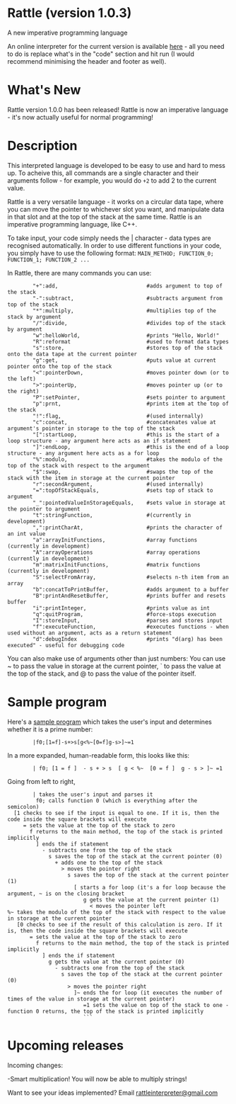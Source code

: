 # Rattle (version 1.0.3)
A new imperative programming language

An online interpreter for the current version is available [here](https://tio.run/##7T1rd9u2kt/1KxBqE4u2JIty0qRKnGeTsznnbtuTZO/9oCgtJUISbyhS4SOOu9789e4MHiQAgpQUJ9tt9/reOhYeA2BmMC8MoO1lvk7is9@7ZHA8IIskCOPVhBT5cnAPSzqO43SepdTPaUCSmLxZF@RJsSLeGRndm9y@Nzm7S8aj8ajTeewXACmdkB/8OKRR5/FHmmZhEk@INxwNzxgg@MF/8oQEyaRD4If9CugcQC6LeJFDhxukqql@bfz3lPhlIwIwYMBk4@fhwo@iS5LlSQotYuKnqX9Jwphs6CZJL6EoIJvkIyX5mpJtEsY5TbE7fozpp5x89KOCVoPQKKMADVa8oXGePSJJChWXc0r@WWQ5iZNcq30wGJCLdbhYkwUOvsiJn5kwSI9BDnNSZGKOq2Xkrx65Ai34@0MRLt6TbZqsUn@TKeh5Ef72262nxW@/Xd14OV2dvPLm2c2z6Wg@mr8bzVY378CfHv75dOaNRiTMWAdsTwbEj2C1MSDpI40uJxqs7HXmvfay8c9nKlCvAjougbJpXCDoNY2ihFwkaRSwwqupd/5hdmOQnTzMpqsHNz9PR@fbD7PVIHs4@3zubcliTRfvM8R3RgEDSyDMtsgR1DYNN5Ss83ybTU5PgfPoKomWQ8Da4j39tFj78YoOF8nm9ENBM6R5dnrn7nfe3dMwG@Rr@BUXmzlNB/6AQRLTGX2YTbezETAYhVGh2eSwIb4b3z0bn4abbcRIB9DzFBh7sPEX6zAWowCp80PBjs9GpxmDO4DeA0Fn0gN@ohNytUWU/PjTG@BxBC6q@2ROFz4yDXIrR92KAkNt/TSDHXmxpsDnPjA79EbOpJttfumyWT69Nb9VLJd@lNwiwDmr0WK8OMserjz273R@e35nNp7fgf/dBqqPvxhjY@/e@N7t06TIYXaDOR/yS/@tuH5Oc9yonEs4qTkzUZAxV8vRfeC85UxjvGXJd7ArJQCJwMukkDu0YALDDwKUd7Afl9huObKJHePXVQajjU6Ax2CkB8efcTSUD1cvxw9q5YQMHhKyhAGTNPQj0kuiYMKBDAQU1hS6zD4/WCF84gphwH69AMiM5lwYcPJvUAgBBSisbIkiDznjCiRMuFpz6bT2P6KQuSRXRxlnBdh2uPwLP8b@UR4CF3JwWV@KpFsot3zYpcBaPsyY9EBcXYRRZMjZBVMGlaBF8cq4EZgRGDe/3IIIBdkPegVUCcnWSREFMNf6TEAmLJIYuJ3GCHHtp8EACRKIlV6E@RpnJ5AA@Eu5CM5RmCYxCn3EQwhSNsPZV21dsSzylo2KP/STj5tvQt7e2iYgmZO3t8Zv1UFxIZc0uzXuEwpoua1DhBKGjBVIUjJ1oKHTJ9DU4cD4x9szNhxs4@cTpAsqJPgvTgDiwgfEwAZKgR9AM5IeHa6G5G3sIv98KBAK6rWNn4K47Dn9IxcgAEKRZ0H34JpjnJKQnzGj8AUQoIgjmmUMrUFSzCPGEZthufB3gHNeEfSrXRBBV9jusLuQ6PAv0Gp@SVLkKSB2jp@LDH@/GntIKhA7JA3BCFgyjgNhgKOaE4d9x9blODnIB8e5wt4D2Af8c0eaALih4CegS848PaSBqyi9VZTMYc@gbFM/S/2fqYUp3QJPqiVcGD3Jn8eBWpwn25@Wr1GWqaVoOfgrqhYJM0EtipJk@ywpyuKuUg4gU238RZGmoD2eJZsNsNXLOKCfTFjG1Ba8aWY2@1uY5bZ2z5LtpbkIGjzBLakVU9hiULxSC8H6eAHWh7ZgYID8KchgfdGi5XgnCWzT34GE7H24fZOoJTQOXgjg5vzCWNbYpiKGqOGqPoEXlnobZBXNWp9tSIHxbbrBgEbOycBTK7RpQO2UCwvLGrByOutf@/8z0kV9jrYBbtko3IBIh/0NAmmI@3gpaKgtFgZvQqvQQsoKX/hg6FZ1BgHrDTjNq8U34QdacHXcLbeXXiR2Ylko7Xr5WexpHGk0I8dEGrGVBCibyl1WzUrZS0qh3ElQ9GMiLEGxP7SFyj2jFSr7y1g9@6XIK6h@kwp/RCWMHJbjIEjiI9T0cQDynqZpAhqFU/bCxptHR0eVCXGFQvW@JLJX/jUesh/58cf7ZJqjfYmGEiyq4K4M02rc4UHdxnHF3DHA5KISp1x9b/xPyGnomDA3K5sxhwkN3W2RrXlPZl32pekBZaCI@tJcuJLsuwxTtHykBu1XngTXjfk6TYrVmhf33CF5uRQ6OETDxrkCDc3Wg3YKWijMisqkGRVyp0Sf1JD8hCAuwoz2UY0z2MpeWNpmxnxPYZP7wnQVQ2NrVrWh4CwH3KQA7c41GA6MKn@Dqj0PcXK9cEiJx7qwtmkBQC7CBXXRuMy2dIGW5cLH@Y2wiEPKAONItxAJiYqPA0MO8TzxKQfNHbk6j3DmYlbxOTOOhwAv8he05xCn7zi8OZeBskW2jcK859yHSuFEhygaeCPYfQYrhssekELiSKj8sla0wCoJ@MpxcQ@fn4NRoTSv7WZBd6VBZfvBNmzpWR9Na1t@ECszm3szK5aUpVgnz0RCr5qIq9WmNC/SuI4cJCFyGiKw6qtDhlFZExj16O3bI2Pc2vKrD9U63r51@hKjfc@tAejU0arLMC76OEeIf8BM33pM@nXRpRgwwy9TPFuwbpkPAVuxdBvKnmNV7ubpZTVw02IEiW4p9EDsUfDs27Cnwa68B7roOT4M4JATtJd7CMatI0ZOlcnCrOdOHd/R2Qkt520@aeyJgDtmhTf0t1tQrz3Wym1YOza07qeIxiqnIWd4bXup@iA3gznrGpbqGFIGdJuHsiPKhqStn2WSoVTLKaukjTeZzEQl@s5I5hRDFgwBZXtXWXpZOA1niumDH2u7WkethgEudpkUytmWB7y5NsHBp6iQRvYEc8SgSAnTG9XHEX@cEM9KnqqvPmlpUUANOHSKgccm3efd3FpzYYDYuoihXH2crind@oS3LhEsO/bLQVxDU3RR2clKbpsMlVomCXkt0lk2nJBuduFv2WcwWECnRmEMYibypefGemvU6zKUFdLg7QlY1Zq6Jn67JUOWJW39OUumyYbpXhJutglYtFuaLn9ZCEsWhJ8whN9gE2GIcsNXqei52t6u8AEmWQRutMWWfkCQ@0ssK1xWn3I2tUBQONkG/6TGZVIJWRrfZLaghdur9mKZD8XyT8gdiwbj/OX8LMKoiNYAVdCQ/BAGLMwB/IExC/gTZP6nEINmMTeIHjl1uT1Pqf9eXYXCaSzsyHUH8BoG7oHLwBrkGq8v/gUO0@1Tmi80s0dRkMqCoEJ1Dm6gfrRaCo4z/Cd4OWprRa4yXawRwG5jdGTYxdjLS9z7agBmm2RZOI8oeDwoLZyRNz67fee7u/e@//zr41vvHg2dLrmFezilGXMMfDBHQVoyywQNUh6cq4R0THEvJtASHILSn@AYfseib4@YRyGrOKJL/a@7aNxz81kRDyeRRrHv6tiOE1gtSntopS7SNRWiGFRqXuyj840YHyvaTE0BZzrwUMOwTid6JwWY2rpuhXKrsFfi4xgJ4NaFgfILaa3uc7HKg2JfloCRFhkq1THKKs3k95m/vKi0XukDvGM@ANQraOet4Xelet/pBnXlcJdOso5xm0dejvlovzEfWccc7xx0XB9VDo2j3DCcgJoJhVMcWqaoT3UZJX6OAHVmrDNe1QWFQNXN3W1lmVM3/RdfD4PYmn@ut8dpCIabCi6bWdSZAuRXOxDTaTK7PbZ3E2O6lgHBS0C8o9nKUDTp8rOujHXn0Q0ZBtO5psHLMIQQB7rbz4B23BDF@fIP7l7eg2aLGFYYwOmzgxlBfoM9pYj@IVygBPovDbZz4kz8IOjrhQNnkhXzHDWdUXPsTMQJ06VRc@pMgvBjGFCj/MKZsFPlf@ChslH3ypnIE4k@6SLSR@wHLEE8@xSnXzz@EoQrHsNhR1A97xyW3ifjc3640Sdn52wLuGTAjqLnNEouGKkCmvthBJSeg4YGgYqGKh58MICZPqEMFo4RL2OeK2cC@tQofOBMBMf9kFzERuXDsvI/t0bVzzAGzX/mtUbdFrqlsTnSDWeCytIoXTgTfr5mlE9xDWBZ/S1JzKFnzgRUnaXiJpA1CYooMcr/DWCBtW2UprgCES5lutyoP3cm1RZ@/qEAmWm0@EWiJ/g7hg1fxq@53LA2znFBSGQZfDbq@4g0APYMbLMn5lx84G@M9L6MwzJ2bw7wRLT5CSx2nzfo8tPPpCzBHA9MElmydBGYzoLF2BJ9@zobQCTWfmob7zXiL6KL/AW4DCwObTSYS9K@SX6uzEGj0VOx7Cdx8ApsNHujUDR6Cbhe1Wo/OJMPRZgLK9uofCn2wksM3hh1S2CkT3RR5LSBJgFIA0z7qY6Fah4E/vy3YoazCIMqrNgHF4wpB1z0Eym7TxxXyGKt8RQ/zNxKcZreJiefmWeEPmgYZyHmCZC//wcIDzwG54eW4LStQFY84v1BtYW8Jg/ZSXkBS0MXNYaZFQwaH7jLAurMvFUyh5IUW@sZTjg4i48AtAEJh3TIDvh9oOOCndCKWDLmOQlXBdpixdHyiAXgUaLxfCNuU1P0/VFmCl@rHI7ZiQbJSvwxIumGY/uB3M6zwfrh347Twpazwcazum93PKidzNaPxUozUdXCjpzOBCQS0VGrWTFaFdozaGcpxkP9lK0cT9s/jRGBF8wV4WEBC46mxsJnbt1V36fbtGnomYznzxyLlRvQCr81L@jbDi2HlS7fqCHw3RIN4bjFkIjZoWs/5@Q7YbhNtr2BEmiXTCNOTHmOEjRizMMLXYsnUj@E1ripFvZsQ2I94FdFRzWoM/WEQNuNXwlmyx@HB9WaA2sdDbKNuBbG@Ga7zOR7Y9tb2Lft@L051mUfzyrOLHHD6@1Gd//t1GnCS2OvxlDjF4Qbv0XI0U4KG0Z2bmdd0IiJBqA2yC6lo3SwkLJvpYnbvkdqosziDwsJ5hoRdV6MHjCQvGHjWMRCVwhRsTutQepGcE0ytyZprRRqXaV1OGPJ5QEHWJk0zRsm78F/Yd8qtmWEQLU1LEcqImWEp2oqZuaA8IFJiJHZyp0BMAn5UNCC6mttyv9B@7Gy6HtVBEtyozwWxBq02cnax@QLGkuzM3BcM24pfH8F2nKDclvCESdBdf@/z1P7wzJ@g/ERltZRzAdL1aLjdMNQAbaEDlnIXP9MHvqQ32iasIh21Z5FEsoePFAgdHRAF@EGs33TBB2AwG2DI2MTApDIy1KyRDFBE8UMU3PUB1@BirzBjnK0C0ipnekiok4wbu/oxuUmlyaQp5pAGyQSkwLQAKO1rjQv9E5jrRPSYY9OZ1onHom0dKsIz2YDhEA6nI90z8NI4oSRRENT1BvZITIEqh5Lk44l30K3qBjmgQfX0sCIklVZOReQoawOve@NXPeA2Zx6o@Pj3vzEG4gFwfyOa2UdgSGxBXZjRwRFR5hnLP42HAptasbJvS3ToylVAKBPBmxfzhRS8nV@VWLWUGfPSNH6sO1oIRKpENua/o9rqeKUXCJ1WUGf34fhCW8f/TT05bkWxz631rqYOR6TdyzNPq1YSIjHf68u1jjKJpInC2X/R7v73zAAWCiuduqTfzT1GtW7rC3zNE8erdCPEeiJ57oWvPqBRKjINSwT8MqASUZYFjpQDiWkUsfRwkLcrJnoXWtoZzjBna5CrvPz5u2hGaKKyNCbIHmqxclAuVih/MgmyoSLshhZiavlnk3beqvWJaxvs@zB7mUP2LJrlOURf7F0/oFP7lTysCjlUSl1@pgFOlbXPBKs3ydlF6O5SJQR7RNM3Wzv4OuJ8dfD0um5mK@BJft@0jtqKT42/J4K/GpaUhy0SM7ChsfnJWJFdXgYbtVe@6K3pc9XxfDxl2L4eA8MH6scrGCZxbgFikXCrzDXcKJ9JVsRDOmc@gGR9/VkjFU9Ue8ycBpF8E@OL7w/1dRP7Hu59duhsAnGttN9S5HdZLhRUxry6BZqZ5rit6he85hXby8TUBS7vpvhtUbresRdXZY/LlHUhpq9ARm8eQ3UGBZUhaddVomJp4rtytNBFUl4jznTLjIXWxsObO0YU7AMh6wp3aPRXsAkJQEIFv/992aCkqjT1GM9IcG8pGEY2rr/XE@B2DGJxok0Z0eYE7J7@Ao18CC3nR4BtNiPItjy69Fk1ECSwb4k@f7769Nk1EKSwaEkgQnV6VAdjFtlh3G939jgKlqrcUSGhLs7xFNxQxprsosZvFldSpkSyMYYTX2bRfgX3WKsUkHcdrayX0vQicXbqHJOCcohgvBsU0VQkfFLNVAXxrS8t8JTKTsiFnaDoFrG9ECOMrwsHy5AvYr8SoGY5z@9ID1@bgo6mF0Dxn78fQr1gQF2LchtuxbaYHHYbjLUTyBwnfwQXl2pcqM5q2kbyZdWvthbC7W66zzGppGG38DgpoxI@9A2DxaKG4JQRQZEZ1CG4bSI@eWMo0weh5cdQkEvvtIkVjQuUIFixoa5IdGQkpl6PXau/c7lN6RCHMHHM/ePNMXs7XBZPaRxyO3SOhrbrtMeANmSDGk/DN91vtx0PK3deWyaTEfJZq2GV6PL5mGmBZLb7XZVfaJJBEwmYLf6ZZoVN/jnKT4FkbPorZJZ0GlMRlPjGHXtIYZUWLiuE1h4nxRxHkbcPo4SdjNdTKXWXhzJtWW0s2RM6xnwXlnubQ13aFwtJ6/h8pegax03fy3kSElQ7m92xYPM/YwL8ywvlktFCYLYxxCbSJ3B8HmC9yhhtTYltQf/18@nXds9hr/Utrjege3BrGE5wN3Z@k@xg/4keLQasc0FPA2Mp4CqRkKZN2Y1EdgrA@x@Mqtmlg7eMdbsXfKur7Rhr2/xV33QEmI3kplZuAz5BfCa7WQ3hm1PabTrb6vKb3hVw3IXYm@D/OsaBbty3TTjRh5k45sreIq9x@Uus4uEd0hny6kz7EP1wFhY0@o9I5mA/6uj3uKzD6bvlnYddt5eX932@BWP@cU5pm5Je9r9Kpzk5z9qkp@VSdauUNSm@fiPmuZjZZrytoXrGnfxq9s/X3OGIE2F81PzTd2m5LEv0e2p9FhUw0VXPo0ZjOrZmteW7rUvOVAMWNvYFKa@PfdKt@wq94XVMRW3oTb3bnlSmFIj66lrvGqgDcHyhmxOym5ToBVdmIRQMUZ7U56M4H69rXHw4GRgvLbQkDZa@ogGKZpbSwI30c7QAJUCaF9hnzhvY8et7S@dWJWEv2bCoE7/axph59cEcB0l8tfEw5foqb8mJg5Uhf@3kNCqTP9EevTaiGjPZm/u@i/9@9X07x@8o/XpXxPWt1LxL@TjAs163kgdYZc5Dzp/511kVbV/BagzlwUFMvV44iY5cw/L/tiVnagBH7cmrDX380adNinS1nG0fzoktJfHHbZcQrw2y/FfZmhjUVNORxwoB5yB8ma5mf2wG8YeURV7RGNHNKSZgnSzfY1v8jTkO@xOGGl87grB2khSH7HMxtidytI@Uv0UUL/rbN1UvEl1D9N@QK2/1qq@OClyvyoWYgObl6gP2s9sBycpGfVFNC9OSHk8vCubuG2PjsiOTCtLKlvLZW9lUTuPukn7NC1MZs0Ks7QrtzI/R1Vvm6t3Hfws68pDbv6ocvUADirkCVlG4fY0xfcn8c3GeRifrkHa99it8ff4jQQX@C4ry7wAKmXU7eOVgmSD7@zIV6O98XfQkz0Dzorx5K9PFj7N/JRk63CZy7eVq2vvKm@o9NYyENizgYJZoPAL8xgYFEui1nXyF3bkKyzWNd9LMSMU0urNm1wUJTW59jaAikjiezIVT7wHsGTXPCh75Cii8Spfq5xvy14DGL/wd0ez6lV1ge15kufJxpIRTfyxrU/5dQ/AeEnMKgM5oYEQKOVdE5m8yM//YWreUG8yMupHQ/I8yngvruvVsaW4go9HmVQy1fDsZVM5P9rnYHGe7EwPZjPAhmJ1@OBKEEx42lEfX3Bjb0v1yX58ZHsIe6@HjnQB3Cm/i4CRwXj7F4Z/ojxrwxOSymf/tNdd1P5aa2YPWh/w05/hqZ7Te4J7rYSnR9rljHRzht2l0Z4kVaZT204N4o@/omzRk21vlWoif1qOakCqz36s3pET32uAj4eNuQZVl6LoSOtSuOYO88WamEdnWGW88dyQ9lah2/5qJ4OiPtDJR3Rtl06VavvZnzbjUf2OrzVrbtdSTWOGbw/dn9ZQOWrD4@hfeNTwaHXF7Q/BlYB1SfP/ApcNS27HqXyu0Hh/R@TjFzGYWiE@2d1RhAXm31cGt8jLu1xEqHXQOMKnR4X9dTI4Pr3ZJ69ePX/B1Az10wi/PCqgiDgfr4Vu/E@nG3y6VPyBLwzwq5iLJCo28WmaXPSJDwBBZp6CN4zDFJvaV1k0qKuaxmk2dbpi2hwZncYX2@SDY6YmaEh3rMNQXoGs3tzVfzUnx1qeNzJSQa0u0Q382fnVFQYS27MahHOmPaR0iDfRMPABrpCpScvXlPe/EaA7rrb0U@0NKBXV7D4ce7tOfsELf2MURQkzKLCsehfXlpTJbD2WtUHx6yPYF/WwNBB8rRK/eIfdKiXlpbQq6UmBNhbgHingAiCLDRbjjDIPBEtLaDEN5ZUjhCqySbiIa3FToKfuqZjdZHaZxTjf4ytSrvOdMrve1VRDuZ7TF7cc5fLLu6Gm6DBSyhpZtfSH@KpEDFE8p9pwX0BpLoInjkNs91U7O@LRrbPCoLgxs5ZJma2VizftbiNvL7Wk@WZ5w1FmQ0/9kET1v/X31xruDYjv0dA3Kr40lsToyTHd1MaNrddEvsL7wsbKK/vEQA4@s9Dl3wSG3/LIgh6PKlyIZ@b2CkbUA5giMzzfEX9QNjTiRO/2v3iJwgxINN6kqB@yderCXnmIr67EmnLeGmfYkMU79m7fvX3v7Lvbd2sqp7oMyR78q89h76CxReypiK/7z0kUvLEH2ZUH3TVns/o0a3evD5eY@3yHRIMXXftqhwNuau28inXI3A6Zn3WOLZJ1nznsM3btLt@BV9O@FZ2sObj1ELfOs7WXeeUFXvW6dBkSw6/90@8AkymaUyLaVl7/ZV4Is5zw24Zidssdb9uIb77N8LX1mbgRq1yNw3LxWg0G6NgXivJ4HaIKc3lZC5uUFV8SCjLW36D1xpVVbqT8yvu9psVd7rruSp5OsGd6sLc6ZzYt/kWTSoyRBQrxuw112ah8LUcHX956xr@9yHGct79fkRtkOSJL9nzSfXI8Hnr3yeDsd/YVm0pj@ed0gpZGh38loSwEZf67N/4f) - all you need to do is replace what's in the "code" section and hit run (I would recommend minimising the header and footer as well).

What's New
=

Rattle version 1.0.0 has been released! Rattle is now an imperative language - it's now actually useful for normal programming!

Description
=

This interpreted language is developed to be easy to use and hard to mess up. To acheive this, all commands are a single character and their arguments follow - for example, you would do `+2` to add 2 to the current value.

Rattle is a very versatile language - it works on a circular data tape, where you can move the pointer to whichever slot you want, and manipulate data in that slot and at the top of the stack at the same time. Rattle is an imperative programming language, like C++.

To take input, your code simply needs the | character - data types are recognised automatically. In order to use different functions in your code, you simply have to use the following format:
            `MAIN_METHOD; FUNCTION_0; FUNCTION_1; FUNCTION_2 ...`

In Rattle, there are many commands you can use:

            "+":add,                            #adds argument to top of the stack
            "-":subtract,                       #subtracts argument from top of the stack
            "*":multiply,                       #multiplies top of the stack by argument
            "/":divide,                         #divides top of the stack by argument
            "w":helloWorld,                     #prints "Hello, World!"
            "R":reformat                        #used to format data types
            "s":store,                          #stores top of the stack onto the data tape at the current pointer
            "g":get,                            #puts value at current pointer onto the top of the stack
            "<":pointerDown,                    #moves pointer down (or to the left)
            ">":pointerUp,                      #moves pointer up (or to the right)
            "P":setPointer,                     #sets pointer to argument
            "p":prnt,                           #prints item at the top of the stack
            "!":flag,                           #(used internally)
            "c":concat,                         #concatenates value at argument's pointer in storage to the top of the stack
            "[":startLoop,                      #this is the start of a loop structure - any argument here acts as an if statement
            "]":endLoop,                        #this is the end of a loop structure - any argument here acts as a for loop
            "%":modulo,                         #takes the modulo of the top of the stack with respect to the argument
            "$":swap,                           #swaps the top of the stack with the item in storage at the current pointer
            "r":secondArgument,                 #(used internally)
            "=":topOfStackEquals,               #sets top of stack to argument
            "_":pointedValueInStorageEquals,    #sets value in storage at the pointer to argument
            "t":stringFunction,                 #(currently in development)
            ",":printCharAt,                    #prints the character of an int value
            "a":arrayInitFunctions,             #array functions (currently in development)
            "A":arrayOperations                 #array operations (currently in development)
            "m":matrixInitFunctions,            #matrix functions (currently in development)
            "S":selectFromArray,                #selects n-th item from an array
            "b":concatToPrintBuffer,            #adds argument to a buffer
            "B":printAndResetBuffer,            #prints buffer and resets buffer
            "i":printInteger,                   #prints value as int
            "q":quitProgram,                    #force-stops execution
            "I":storeInput,                     #parses and stores input
            "f":executeFunction,                #executes functions - when used without an argument, acts as a return statement
            "d":debugIndex                      #prints "d(arg) has been executed" - useful for debugging code

You can also make use of arguments other than just numbers: You can use ~ to pass the value in storage at the current pointer, \` to pass the value at the top of the stack, and @ to pass the value of the pointer itself.




Sample program
=

Here's a [sample program](https://tio.run/##7T1rd9u2kt/1KxBqE4u2JIty0iRqnGeTsznnbtuTZO/9oCgtJUISbyhS4SOOu9789e4MHiQAgpQUJ9tt9/reOhYeA2BmMC8MoO1lvk7is9@7ZHA8IIskCOPVhBT5cnAPSzqO43SepdTPaUCSmLxZF@RJsSLeGRndm9y@Nzm7S8aj8ajTeewXACmdkB/8OKRR5/FHmmZhEk@INxwNzxgg@MF/8oQEyaRD4If9CugcQC6LeJFDhxukqql@bfz3lPhlIwIwYMBk4@fhwo@iS5LlSQotYuKnqX9Jwphs6CZJL6EoIJvkIyX5mpJtEsY5TbE7fozpp5x89KOCVoPQKKMADVa8oXGePSJJChWXc0r@WWQ5iZNcq30wGJCLdbhYkwUOvsiJn5kwSI9BDnNSZGKOq2Xkrx65Ai34@0MRLt6TbZqsUn@TKeh5Ef72262nxW@/Xd14OV2dvPLm2c2z6Wg@mr8bzVY378CfHv75dOaNRiTMWAdsTwbEj2C1MSDpI40uJxqs7HXmvfay8c9nKlCvAjougbJpXCDoNY2ihFwkaRSwwqupd/5hdmOQnTzMpqsHNz9PR@fbD7PVIHs4@3zubcliTRfvM8R3RgEDSyDMtsgR1DYNN5Ss83ybTU5PgfPoKomWQ8Da4j39tFj78YoOF8nm9ENBM6R5dnrn7nfe3dMwG@Rr@BUXmzlNB/6AQRLTGX2YTbezETAYhVGh2eSwIb4b3z0bn4abbcRIB9DzFBh7sPEX6zAWowCp80PBjs9GpxmDO4DeA0Fn0gN@ohNytUWU/PjTG@BxBC6q@2ROFz4yDXIrR92KAkNt/TSDHXmxpsDnPjA79EbOpJttfumyWT69Nb9VLJd@lNwiwDmr0WK8OMserjz273R@e35nNp7fgf/dBqqPvxhjY@/e@N7t06TIYXaDOR/yS/@tuH5Oc9yonEs4qTkzUZAxV8vR98B5y5nGeMuS72BXSgASgZdJIXdowQSGHwQo72A/LrHdcmQTO8avqwxGG50Aj8FID44/42goH65ejh/UygkZPCRkCQMmaehHpJdEwYQDGQgorCl0mX1@sEL4xBXCgP16AZAZzbkw4OTfoBACClBY2RJFHnLGFUiYcLXm0mntf0Qhc0mujjLOCrDtcPkXfoz9ozwELuTgsr4USbdQbvmwS4G1fJgx6YG4ugijyJCzC6YMKkGL4pVxIzAjMG5@uQURCrIf9AqoEpKtkyIKYK71mYBMWCQxcDuNEeLaT4MBEiQQK70I8zXOTiAB8JdyEZyjME1iFPqIhxCkbIazr9q6YlnkLRsVf@gnHzffhLy9tU1AMidvb43fqoPiQi5pdmvcJxTQcluHCCUMGSuQpGTqQEOnT6Cpw4Hxj7dnbDjYxs8nSBdUSPBfnADEhQ@IgQ2UAj@AZiQ9OlwNydvYRf75UCAU1GsbPwVx2XP6Ry5AAIQiz4LuwTXHOCUhP2NG4QsgQBFHNMsYWoOkmEeMIzbDcuHvAOe8IuhXuyCCrrDdYXch0eFfoNX8kqTIU0DsHD8XGf5@NfaQVCB2SBqCEbBkHAfCAEc1Jw77jq3LcXKQD45zhb0HsA/45440AXBDwU9Al5x5ekgDV1F6qyiZw55B2aZ@lvo/UwtTugWeVEu4MHqSP48DtThPtj8tX6MsU0vRcvBXVC0SZoJaFCXJ9llSlMVdpRxAptr4iyJNQXs8SzYbYKuXcUA/mbCMqS1408xs9rcwy23tniXbS3MRNHiCW1IrprDFoHilFoL18QKsD23BwAD5U5DB@qJFy/FOEtimvwMJ2ftw@yZRS2gcvBDAzfmFsayxTUUMUcNVfQIvLPU2yCqatT7bkALj23SDAY2ck4GnVmjTgNopFxaWNWDldNa/9v9npIv6HG0D3LJRuAGRDvsbBNIQ9/FS0FBbLAzehFahhZQVvvDB0K3qDALWG3CaV4tvwg@04Oq4W24vvUjsxLJQ2vXys9jTONJoRo6JNGIrCVA2lbusmpWyl5RCuZOg6MdEWIJif2gLlXtGK1T2l7F69kuRV1D9JhX@iEoYOSzHQZDER6jp4wDkPU3TBDQKp@yFjTePjo4qE@IKher3kshe@dd4yH7kxx@/J9Mc7Us0lGBRBXdlmFbjDg/qNo4r5o4BJheVOOXqe@N/Qk5Dx4S5WdmMOUxo6G6LbM17MuuyL00PKANF1JfmwpVk32WYouUjNWi/8iS4bszXaVKs1ry45w7Jy6XQwSEaNs4VaGi2HrRT0EJhVlQmzaiQOyX6pIbkJwRxEWa0j2qcwVb2wtI2M@Z7CpvcF6arGBpbs6oNBWc54CYFaHeuwXBgVPkbVO15iJPrhUNKPNaFtU0LAHIRLqiLxmW2pQu0LBc@zm@ERRxSBhhHuoVISFR8HBhyiOeJTzlo7sjVeYQzF7OKz5lxPAR4kb@gPYc4fcfhzbkMlC2ybRTmPed7qBROdIiigTeC3WewYrjsASkkjoTKL2tFC6ySgK8cF/fw@TkYFUrz2m4WdFcaVLYfbMOWnvXRtLblB7Eys7k3s2JJWYp18kwk9KqJuFptSvMijevIQRIipyECq746ZBiVNYFRj96@PTLGrS2/@lCt4@1bpy8x2vfcGoBOHa26DOOij3OE@AfM9K3HpF8XXYoBM/wyxbMF65b5ELAVS7eh7DlW5W6eXlYDNy1GkOiWQg/EHgXPvg17GuzKe6CLnuPDAA45QXu5h2DcOmLkVJkszHru1PEdnZ3Qct7mk8aeCLhjVnhDf7sF9dpjrdyGtWND636KaKxyGnKG17aXqg9yM5izrmGpjiFlQLd5KDuibEja@lkmGUq1nLJK2niTyUxUou@MZE4xZMEQULZ3laWXhdNwppg@@LG2q3XUahjgYpdJoZxtecCbaxMcfIoKaWRPMEcMipQwvVF9HPHHCfGs5Kn66pOWFgXUgEOnGHhs0n3eza01FwaIrYsYytXH6ZrSrU946xLBsmO/HMQ1NEUXlZ2s5LbJUKllkpDXIp1lwwnpZhf@ln0GgwV0ahTGIGYiX3purLdGvS5DWSEN3p6AVa2pa@K3WzJkWdLWn7NkmmyY7iXhZpuARbul6fKXhbBkQfgJQ/gNNhGGKDd8lYqeq@3tCh9gkkXgRlts6QcEub/EssJl9SlnUwsEhZNt8E9qXCaVkKXxTWYLWri9ai@W@VAs/4TcsWgwzl/OzyKMimgNUAUNyQ9hwMIcwB8Ys4A/QeZ/CjFoFnOD6JFTl9vzlPrv1VUonMbCjlx3AK9h4B64DKxBrvH64l/gMN0@pflCM3sUBaksCCpU5@AG6kerpeA4w3@Cl6O2VuQq08UaAew2RkeGXYy9vMS9rwZgtkmWhfOIgseD0sIZeeOz23e@u3vv/udfH99692jodMkt3MMpzZhj4IM5CtKSWSZokPLgXCWkY4p7MYGW4BCU/gTH8DsWfXvEPApZxRFd6n/dReOem8@KeDiJNIp9V8d2nMBqUdpDK3WRrqkQxaBS82IfnW/E@FjRZmoKONOBhxqGdTrROynA1NZ1K5Rbhb0SH8dIALcuDJRfSGt1n4tVHhT7sgSMtMhQqY5RVmkmv8/85UWl9Uof4B3zAaBeQTtvDb8r1ftON6grh7t0knWM2zzycsxH@435yDrmeOeg4/qocmgc5YbhBNRMKJzi0DJFfarLKPFzBKgzY53xqi4oBKpu7m4ry5y66b/4ehjE1vxzvT1OQzDcVHDZzKLOFCC/2oGYTpPZ7bG9mxjTtQwIXgLiHc1WhqJJl591Zaw7j27IMJjONQ1ehiGEONDdfga044Yozpd/cPfyHjRbxLDCAE6fHcwI8hvsKUX0D@ECJdB/abCdE2fiB0FfLxw4k6yY56jpjJpjZyJOmC6NmlNnEoQfw4Aa5RfOhJ0q/wMPlY26V85Enkj0SReRPmI/YAni2ac4/eLxlyBc8RgOO4Lqeeew9D4Zn/PDjT45O2dbwCUDdhQ9p1FywUgV0NwPI6D0HDQ0CFQ0VPHggwHM9AllsHCMeBnzXDkT0KdG4QNnIjjuh@QiNioflpX/uTWqfoYxaP4zrzXqttAtjc2RbjgTVJZG6cKZ8PM1o3yKawDL6m9JYg49cyag6iwVN4GsSVBEiVH@bwALrG2jNMUViHAp0@VG/bkzqbbw8w8FyEyjxS8SPcHfMWz4Mn7N5Ya1cY4LQiLL4LNR30ekAbBnYJs9MefiA39jpPdlHJaxe3OAJ6LNT2Cx@7xBl59@JmUJ5nhgksiSpYvAdBYsxpbo29fZACKx9lPbeK8RfxFd5C/AZWBxaKPBXJL2TfJzZQ4ajZ6KZT@Jg1dgo9kbhaLRS8D1qlb7wZl8KMJcWNlG5UuxF15i8MaoWwIjfaKLIqcNNAlAGmDaT3UsVPMg8Oe/FTOcRRhUYcU@uGBMOeCin0jZfeK4QhZrjaf4YeZWitP0Njn5zDwj9EHDOAsxT4D8/T9AeOAxOD@0BKdtBbLiEe8Pqi3kNXnITsoLWBq6qDHMrGDQ@MBdFlBn5q2SOZSk2FrPcMLBWXwEoA1IOKRDdsDvAx0X7IRWxJIxz0m4KtAWK46WRywAjxKN5xtxm5qi748yU/ha5XDMTjRIVuKPEUk3HNsP5HaeDdYP/3acFracDTae1X2740HtZLZ@LFaaiaoWduR0JiCRiI5azYrRqtCeQTtLMR7qp2zleNr@aYwIvGCuCA8LWHA0NRY@c@uu@j7dpk1Dz2Q8f@ZYrNyAVviteUHfdmg5rHT5Rg2B75ZoCMcthkTMDl37OSffCcNtsu0NlEC7ZBpxYspzlKARYx5e6Fo8kfohtMZNtbBnGxLrAb8qOqpBnaknBNpu/EowW/44PKjWHFjraJBtxLUwxjfbZSbfG9vewr5tx@/NsS77eFZxZokbXm83uvtvp04TXhp7NYYavyDc@C1CjnZS2DCyczvrgkZMNAC1QXYpHaWDhZR9K03c9j1SE2UWf1hIMNeIqPNi9ICB5A0bxyIWukKIit1pDVI3gmuSuTVJa6VQ6yqtwxlLLg84wMqkad4weQ/@C/tWsS0jBKqtYTlSESkjPFVTMTMHhA9MQozMVu4MgEnIh4IWVF9rU/4P2o@VRd@rIliSG@WxINagzU7WPiZf0FianYHjmnFL4fsr0JYblNsSjjgJqvv/fZ7aH5bxG4yPsLSOYj5YqhYdpxuGCrAldMhC5vpn8tCH/EbThEW0q/YsklD24IECoaMDugg3mO2bJugABG4bHBmbEIBEXpaSJYoJmihmmJqjPvgKVOQNdpSjXUBK7UwXEXWCcXtHNy43uTSBPNUE2iCRmBSABhitdaV5oXcaa52QDnt0OtM68UikpVtFeDYbIATS4Xykex5GEieMJBqaot7IDpEhUPVYmnQs@Ra6RcUwDzy4lgZGlKzKyrmADGV16H1v5LoHzObUGx0f9@Yn3kAsCOZ3XCvrCAyJLbAbOyIoOsI8Y/G34VBoUzNO7m2ZHk2pAgB9MmD7cqaQkq/zqxKzhjp7RorWh21HC5FIhdjW9H9cSxWn5BKpywr6/D4MT3j76KehL8@1OPa5tdbFzPGYvGNp9mnFQkI8/nt1scZRNpE8WSj7P9rd/4YBwEJxtVOf/KOp16jeZW2Zp3nyaIV@jEBPPNe14NUPJEJFrmGZgFcGTDLCstCBcighlTqOFhbiZs1E71pDO8MJ7nQVcp2fN28PzRBVRIbeBMlTLU4GysUK5Uc2USZclMXISlwt92za1lu1LmF9m2UPdi97wJZdoyyP@Iul8w98cqeSh0Upj0qp08cs0LG65pFg/T4puxjNRaKMaJ9g6mZ7B19PjL8elk7PxXwNLNn3k95RS/Gx4fdU4FfTkuKgRXIWNjw@LxErqsPDcKv22he9LX2@KoaPvxTDx3tg@FjlYAXLLMYtUCwSfoW5hhPtK9mKYEjn1A@IvK8nY6zqiXqXgdMogn9yfOH9qaZ@Yt/Lrd8OhU0wtp3uW4rsJsONmtKQR7dQO9MUv0X1mse8enuZgKLY9d0MrzVa1yPu6rL8cYmiNtTsDcjgzWugxrCgKjztskpMPFVsV54OqkjCe8yZdpG52NpwYGvHmIJlOGRN6R6N9gImKQlAsPj7980EJVGnqcd6QoJ5ScMwtHX/uZ4CsWMSjRNpzo4wJ2T38BVq4EFuOz0CaLEfRbDl16PJqIEkg31Jcv/@9WkyaiHJ4FCSwITqdKgOxq2yw7jeb2xwFa3VOCJDwt0d4qm4IY012cUM3qwupUwJZGOMpr7NIvyLbjFWqSBuO1vZryXoxOJtVDmnBOUQQXi2qSKoyPilGqgLY1reW@GplB0RC7tBUC1jeiBHGV6WDxegXkV@pUDM859ekB4/NwUdzK4BYz/@PoX6wAC7FuS2XQttsDhsNxnqJxC4Tn4Ir65UudGc1bSN5EsrX@ythVrddR5j00jDb2BwU0akfWibBwvFDUGoIgOiMyjDcFrE/HLGUSaPw8sOoaAXX2kSKxoXqEAxY8PckGhIyUy9HjvXfufyG1IhjuDjmftHmmL2drisHtI45HZpHY1t12kPgGxJhrQfhu86X246ntbuPDZNpqNks1bDq9Fl8zDTAsntdruqPtEkAiYTsFv9Ms2KG/zzFJ@CyFn0Vsks6DQmo6lxjLr2EEMqLFzXCSy8T4o4DyNuH0cJu5kuplJrL47k2jLaWTKm9Qx4ryz3toY7NK6Wk9dw@UvQtY6bvxZypCQo9ze74kHmfsaFeZYXy6WiBEHsY4hNpM5g@DzBe5SwWpuS2oP/6@fTru0ew19qW1zvwPZg1rAc4O5s/afYQX8SPFqN2OYCngbGU0BVI6HMG7OaCOyVAXY/mVUzSwfvGGv2LnnXV9qw17f4qz5oCbEbycwsXIb8AnjNdrIbw7anNNr1t1XlN7yqYbkLsbdB/nWNgl25bppxIw@y8c0VPMXe43KX2UXCO6Sz5dQZ9qF6YCysafWekUzA/9VRb/HZB9N3S7sOO2@vr257/IrH/OIcU7ekPe1@FU7y8x81yc/KJGtXKGrTfPxHTfOxMk1528J1jbv41e2frzlDkKbC@an5pm5T8tiX6PZUeiyq4aIrn8YMRvVszWtL99qXHCgGrG1sClPfnnulW3aV@8LqmIrbUJt7tzwpTKmR9dQ1XjXQhmB5QzYnZbcp0IouTEKoGKO9KU9GcL/e1jh4cDIwXltoSBstfUSDFM2tJYGbaGdogEoBtK@wT5y3sePW9pdOrErCXzNhUKf/NY2w82sCuI4S@Wvi4Uv01F8TEweqwv9bSGhVpn8iPXptRLRnszd3/Zf@/Wr69w/e0fr0rwnrW6n4F/JxgWY9b6SOsMucB52/8y6yqtq/AtSZy4ICmXo8cZOcuYdlf@zKTtSAj1sT1pr7eaNOmxRp6zjaPx0S2svjDlsuIV6b5fgvM7SxqCmnIw6UA85AebPczH7YDWOPqIo9orEjGtJMQbrZvsY3eRryHXYnjDQ@d4VgbSSpj1hmY@xOZWkfqX4KqN91tm4q3qS6h2k/oNZfa1VfnBS5XxULsYHNS9QH7We2g5OUjPoimhcnpDwe3pVN3LZHR2RHppUlla3lsreyqJ1H3aR9mhYms2aFWdqVW5mfo6q3zdW7Dn6WdeUhN39UuXoABxXyhCyjcHua4vuT@GbjPIxP1yDte@zW@Hv8RoILfJeVZV4AlTLq9vFKQbLBd3bkq9He@DvoyZ4BZ8V48tcnC59mfkqydbjM5dvK1bV3lTdUemsZCOzZQMEsUPiFeQwMiiVR6zr5CzvyFRbrmu@lmBEKafXmTS6KkppcextARSTxPZmKJ94DWLJrHpQ9chTReJWvVc63Za8BjF/4u6NZ9aq6wPY8yfNkY8mIJv7Y1qf8ugdgvCRmlYGc0EAIlPKuiUxe5Of/MDVvqDcZGfWjIXkeZbwX1/Xq2FJcwcejTCqZanj2sqmcH@1zsDhPdqYHsxlgQ7E6fHAlCCY87aiPL7ixt6X6ZD8@sj2EvddDR7oA7pTfRcDIYLz9C8M/UZ614QlJ5bN/2usuan@tNbMHrQ/46c/wVM/pPcG9VsLTI@1yRro5w@7SaE@SKtOpbacG8cdfUbboyba3SjWRPy1HNSDVZz9W78iJ7zXAx8PGXIOqS1F0pHUpXHOH@WJNzKMzrDLeeG5Ie6vQbX@1k0FRH@jkI7q2S6dKtf3sT5vxqH7H15o1t2uppjHDt4fuT2uoHLXhcfQvPGp4tLri9ofgSsC6pPl/gcuGJbfjVD5XaLy/I/LxixhMrRCf7O4owgLz7yuDW@TlXS4i1DpoHOHTo8L@Ohkcn97sk1evnr9gaob6aYRfHhVQRJyP10I3/qfTDT5dKv7AFwb4VcxFEhWb@DRNLvrEB4AgM0/BG8Zhik3tqywa1FVN4zSbOl0xbY6MTuOLbfLBMVMTNKQ71mEor0BWb@7qv5qTYy3PGxmpoFaX6Ab@7PzqCgOJ7VkNwjnTHlI6xJtoGPgAV8jUpOVryvvfCNAdV1v6qfYGlIpqdh@OvV0nv@CFvzGKooQZFFhWvYtrS8pkth7L2qD49RHsi3pYGgi@VolfvMNulZLyUlqV9KRAGwtwjxRwAZDFBotxRpkHgqUltJiG8soRQhXZJFzEtbgp0FP3VMxuMrvMYpzv8RUp1/lOmV3vaqqhXM/pi1uOcvnl3VBTdBgpZY2sWvpDfFUihiieU224L6A0F8ETxyG2@6qdHfHo1llhUNyYWcukzNbKxZt2t5G3l1rSfLO84Sizoad@SKL63/r7aw33BsT3aOgbFV8aS2L05JhuauPG1msiX@F9YWPllX1iIAefWejybwLDb3lkQY9HFS7EM3N7BSPqAUyRGZ7viD8oGxpxonf7X7xEYQYkGm9S1A/ZOnVhrzzEV1diTTlvjTNsyOIde7fv3r539t3tuzWVU12GZA/@1eewd9DYIvZUxNf95yQK3tiD7MqD7pqzWX2atbvXh0vMfb5DosGLrn21wwE3tXZexTpkbofMzzrHFsm6zxz2Gbt2l@/Aq2nfik7WHNx6iFvn2drLvPICr3pdugyJ4df@6XeAyRTNKRFtK6//Mi@EWU74bUMxu@WOt23EN99m@Nr6TNyIVa7GYbl4rQYDdOwLRXm8DlGFubyshU3Kii8JBRnrb9B648oqN1J@5f1e0@Iud113JU8n2DM92FudM5sW/6JJJcbIAoX43Ya6bOwo38vRwae3nvGvL3Ic5@3vV2Q5@p5M8WtnlmSGMVBygk99kSlZkQfk5mcyHYm6Fat9SGafybn3O/sSTgWa/HM6QVukw7@0UBaCuv/9/v27/wM) which takes the user's input and determines whether it is a prime number:

            |f0;[1=f]-s+>s[g<%~[0=f]g-s>]~=1
            
In a more expanded, human-readable form, this looks like this:

            | f0; [1 = f ]  - s + > s  [ g < %~  [0 = f ]  g - s > ]~ =1
            
Going from left to right,


            | takes the user's input and parses it
             f0; calls function 0 (which is everything after the semicolon)
      [1 checks to see if the input is equal to one. If it is, then the code inside the square brackets will execute
         = sets the value at the top of the stack to zero
           f returns to the main method, the top of the stack is printed implicitly
             ] ends the if statement
               - subtracts one from the top of the stack
                 s saves the top of the stack at the current pointer (0)
                   + adds one to the top of the stack
                     > moves the pointer right
                       s saves the top of the stack at the current pointer (1)
                         [ starts a for loop (it's a for loop because the argument, ~ is on the closing bracket
                            g gets the value at the current pointer (1)
                              < moves the pointer left
    %~ takes the modulo of the top of the stack with respect to the value in storage at the current pointer
       [0 checks to see if the result of this calculation is zero. If it is, then the code inside the square brackets will execute
           = sets the value at the top of the stack to zero
             f returns to the main method, the top of the stack is printed implicitly
               ] ends the if statement
                 g gets the value at the current pointer (0)
                   - subtracts one from the top of the stack
                     s saves the top of the stack at the current pointer (0)
                       > moves the pointer right
                         ]~ ends the for loop (it executes the number of times of the value in storage at the current pointer)
                            =1 sets the value on top of the stack to one - function 0 returns, the top of the stack is printed implicitly
                            ```


Upcoming releases
=
Incoming changes:

 -Smart multiplication! You will now be able to multiply strings!

Want to see your ideas implemented? Email [rattleinterpreter@gmail.com](mailto:rattleinterpreter@gmail.com)
